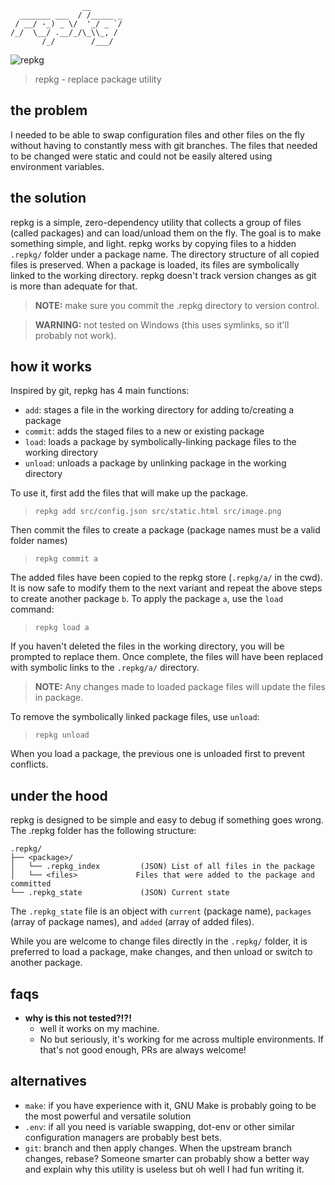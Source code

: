 ```
                __       
  _______ ___  / /_____ _
 / __/ -_) _ \/  '_/ _ `/
/_/  \__/ .__/_/\_\\_, / 
       /_/        /___/  
```
![repkg](https://img.shields.io/npm/v/repkg?style=flat-square)

> repkg - replace package utility

## the problem
I needed to be able to swap configuration files and other files on the fly without having to constantly mess with git branches. The files that needed to be changed were static and could not be easily altered using environment variables.

## the solution
repkg is a simple, zero-dependency utility that collects a group of files (called packages) and can load/unload them on the fly. The goal is to make something simple, and light. repkg works by copying files to a hidden `.repkg/` folder under a package name. The directory structure of all copied files is preserved. When a package is loaded, its files are symbolically linked to the working directory. repkg doesn't track version changes as git is more than adequate for that.

> **NOTE:** make sure you commit the .repkg directory to version control.

> **WARNING:** not tested on Windows (this uses symlinks, so it'll probably not work).

## how it works
Inspired by git, repkg has 4 main functions:
- `add`: stages a file in the working directory for adding to/creating a package
- `commit`: adds the staged files to a new or existing package
- `load`: loads a package by symbolically-linking package files to the working directory
- `unload`: unloads a package by unlinking package in the working directory

To use it, first add the files that will make up the package.
> `repkg add src/config.json src/static.html src/image.png`

Then commit the files to create a package (package names must be a valid folder names)
> `repkg commit a`

The added files have been copied to the repkg store (`.repkg/a/` in the cwd). It is now safe to modify them to the next variant and repeat the above steps to create another package `b`. To apply the package `a`, use the `load` command:
> `repkg load a`

If you haven't deleted the files in the working directory, you will be prompted to replace them. Once complete, the files will have been replaced with symbolic links to the `.repkg/a/` directory. 

> **NOTE:** Any changes made to loaded package files will update the files in package.

To remove the symbolically linked package files, use `unload`:
> `repkg unload`

When you load a package, the previous one is unloaded first to prevent conflicts.

## under the hood
repkg is designed to be simple and easy to debug if something goes wrong. The .repkg folder has the following structure:
```
.repkg/
├── <package>/
│   └── .repkg_index         (JSON) List of all files in the package
│   └── <files>             Files that were added to the package and committed
└── .repkg_state             (JSON) Current state
```
The `.repkg_state` file is an object with `current` (package name), `packages` (array of package names), and `added` (array of added files).

While you are welcome to change files directly in the `.repkg/` folder, it is preferred to load a package, make changes, and then unload or switch to another package.

## faqs
- **why is this not tested?!?!**
  + well it works on my machine.
  + No but seriously, it's working for me across multiple environments. If that's not good enough, PRs are always welcome!

## alternatives
- `make`: if you have experience with it, GNU Make is probably going to be the most powerful and versatile solution
- `.env`: if all you need is variable swapping, dot-env or other similar configuration managers are probably best bets.
- `git`: branch and then apply changes. When the upstream branch changes, rebase? Someone smarter can probably show a better way and explain why this utility is useless but oh well I had fun writing it.